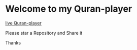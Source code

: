 <p align="center">
    <h1>Welcome to my Quran-player</h1>
</p>

<a href="https://ahpkweb.github.io/Quran-player" target="_blank">live Quran-player</a>

Please star a Repository and Share it
<p>Thanks</p>
